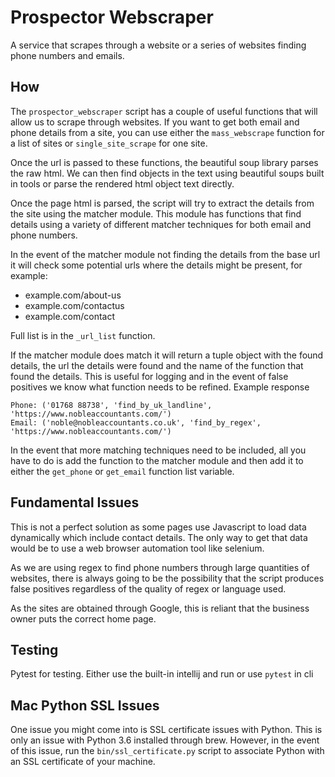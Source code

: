 # Prospector Webscraper

A service that scrapes through a website or a series of websites finding phone numbers
and emails.

## How

The `prospector_webscraper` script has a couple of useful functions that will allow
us to scrape through websites. If you want to get both email and phone details from
a site, you can use either the `mass_webscrape` function for a list of sites or
`single_site_scrape` for one site.

Once the url is passed to these functions, the beautiful soup library parses the
raw html. We can then find objects in the text using beautiful soups built in tools
or parse the rendered html object text directly.

Once the page html is parsed, the script will try to extract the details from the
site using the matcher module. This module has functions that find details
using a variety of different matcher techniques for both email and phone numbers.

In the event of the matcher module not finding the details from the base url it will
check some potential urls where the details might be present, for example:

- example.com/about-us
- example.com/contactus
- example.com/contact

Full list is in the `_url_list` function.

If the matcher module does match it will return a tuple object with the found details,
the url the details were found and the name of the function that found the details.
This is useful for logging and in the event of false positives we know what function
needs to be refined. Example response

```
Phone: ('01768 88738', 'find_by_uk_landline', 'https://www.nobleaccountants.com/')
Email: ('noble@nobleaccountants.co.uk', 'find_by_regex', 'https://www.nobleaccountants.com/')
```

In the event that more matching techniques need to be included, all you have to
do is add the function to the matcher module and then add it to either the
`get_phone` or `get_email` function list variable.

## Fundamental Issues

This is not a perfect solution as some pages use Javascript to load data dynamically
which include contact details. The only way to get that data would be to use a web
browser automation tool like selenium.

As we are using regex to find phone numbers through large quantities of websites,
there is always going to be the possibility that the script produces false positives
regardless of the quality of regex or language used.

As the sites are obtained through Google, this is reliant that the business owner
puts the correct home page.

## Testing

Pytest for testing. Either use the built-in intellij and run or use `pytest` in cli

## Mac Python SSL Issues

One issue you might come into is SSL certificate issues with Python. This is only
an issue with Python 3.6 installed through brew. However, in the event of this issue,
run the `bin/ssl_certificate.py` script to associate Python with an SSL certificate
of your machine.
